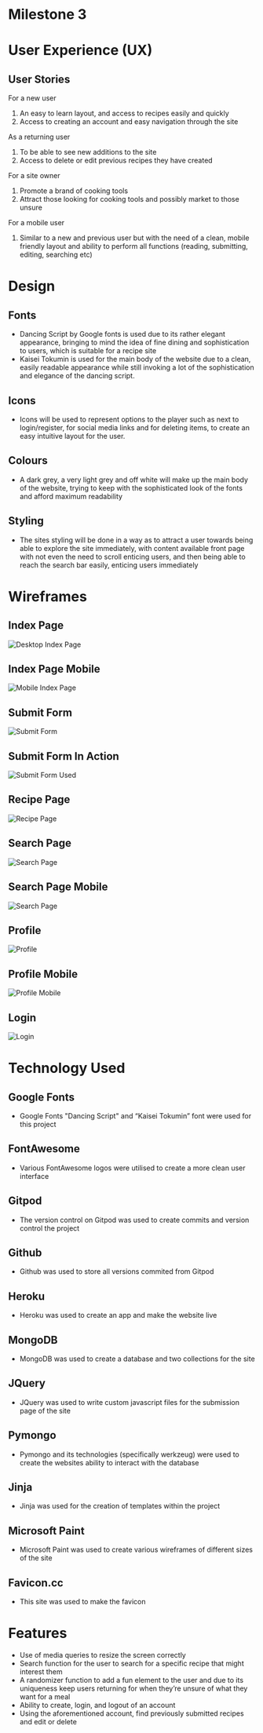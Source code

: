 # Milestone 3

# User Experience (UX)
 
## User Stories
 
For a new user

1. An easy to learn layout, and access to recipes easily and quickly
2. Access to creating an account and easy navigation through the site
 
As a returning user
 
1. To be able to see new additions to the site
2. Access to delete or edit previous recipes they have created

For a site owner

1. Promote a brand of cooking tools
2. Attract those looking for cooking tools and possibly market to those unsure
 
For a mobile user

1. Similar to a new and previous user but with the need of a clean, mobile friendly layout and ability to perform all functions (reading, submitting, editing, searching etc)

# Design
 
## Fonts
* Dancing Script by Google fonts is used due to its rather elegant appearance, bringing to mind the idea of fine dining and sophistication to users, which is suitable for a recipe site
* Kaisei Tokumin is used for the main body of the website due to a clean, easily readable appearance while still invoking a lot of the sophistication and elegance of the dancing script.
## Icons
* Icons will be used to represent options to the player such as next to login/register, for social media links and for deleting items, to create an easy intuitive layout for the user.
## Colours
* A dark grey, a very light grey and off white will make up the main body of the website, trying to keep with the sophisticated look of the fonts and afford maximum readability
## Styling
* The sites styling will be done in a way as to attract a user towards being able to explore the site immediately, with content available front page with not even the need to scroll enticing users, and then being able to reach the search bar easily, enticing users immediately

# Wireframes

## Index Page

![Desktop Index Page](/documentation/wireframes/wireframe1.png "Desktop Index Page")

## Index Page Mobile

![Mobile Index Page](/documentation/wireframes/wireframe8.png "Mobile Index Page")

## Submit Form

![Submit Form](/documentation/wireframes/wireframe2.png "Submit Form")

## Submit Form In Action

![Submit Form Used](/documentation/wireframes/wireframe3.png "Submit Form Used")

## Recipe Page

![Recipe Page](/documentation/wireframes/wireframe4.png "Recipe Page")

## Search Page

![Search Page](/documentation/wireframes/wireframe5.png "Search Page")

## Search Page Mobile

![Search Page](/documentation/wireframes/wireframe9.png "Search Page Mobile")

## Profile
![Profile](/documentation/wireframes/wireframe6.png "Profile")

## Profile Mobile
![Profile Mobile](/documentation/wireframes/wireframe10.png "Profile Mobile")

## Login
![Login](/documentation/wireframes/wireframe7.png "Login")


# Technology Used

## Google Fonts
* Google Fonts "Dancing Script" and “Kaisei Tokumin” font were used for this project

## FontAwesome
* Various FontAwesome logos were utilised to create a more clean user interface

## Gitpod
* The version control on Gitpod was used to create commits and version control the project

## Github
* Github was used to store all versions commited from Gitpod

## Heroku
* Heroku was used to create an app and make the website live

## MongoDB
* MongoDB was used to create a database and two collections for the site

## JQuery
* JQuery was used to write custom javascript files for the submission page of the site

## Pymongo
* Pymongo and its technologies (specifically werkzeug) were used to create the websites ability to interact with the database

## Jinja
* Jinja was used for the creation of templates within the project

## Microsoft Paint
* Microsoft Paint was used to create various wireframes of different sizes of the site

## Favicon.cc
* This site was used to make the favicon

# Features

* Use of media queries to resize the screen correctly
* Search function for the user to search for a specific recipe that might interest them
* A randomizer function to add a fun element to the user and due to its uniqueness keep users returning for when they’re unsure of what they want for a meal
* Ability to create, login, and logout of an account
* Using the aforementioned account, find previously submitted recipes and edit or delete
